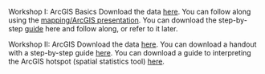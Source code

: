 Workshop I: ArcGIS Basics
Download the data [here](https://www.dropbox.com/s/kjk4f2dmmyi92on/Intro_GIS_Workshop_Data.zip?dl=0).
You can follow along using the [mapping/ArcGIS presentation](https://github.com/barnarderc/workshops/blob/master/Summer%202016/SRI%20ArcGIS/%231ercgistutorial.pdf).
You can download the step-by-step [guide](https://github.com/barnarderc/workshops/blob/master/Summer%202016/SRI%20ArcGIS/%231ercarcgistutorialstep-by-stepguide.pdf) here and follow along, or refer to it later.
 
Workshop II: ArcGIS 
Download the data [here](https://www.dropbox.com/s/10madoma50vgap5/ERCWORKSHOP2%20%281%29.zip?dl=0).
You can download a handout with a step-by-step guide [here](https://github.com/barnarderc/workshops/blob/master/Summer%202016/SRI%20ArcGIS/erc_workshop2_guide.pdf).
You can download a guide to interpreting the ArcGIS hotspot (spatial statistics tool) [here](https://github.com/barnarderc/workshops/blob/master/Summer%202016/SRI%20ArcGIS/%232getis_ords_g-star_and_spatial_autocorrelation_implementation_in_arcview.pdf).

